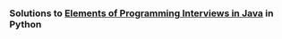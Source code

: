 ### Solutions to [Elements of Programming Interviews in Java](https://www.amazon.com/Elements-Programming-Interviews-Questions-Tsung-Hsien/dp/B00C7F0V3W/ref=sr_1_fkmr0_2?s=books&ie=UTF8&qid=1489538367&sr=1-2-fkmr0&keywords=elements+of+programming+interviews+in+java+2015) in Python
